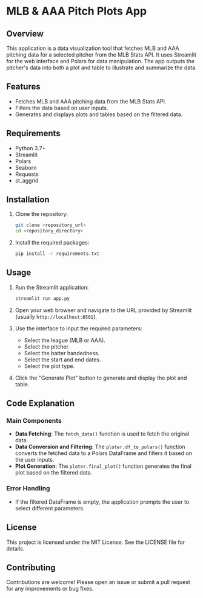 # MLB & AAA Pitch Plots App

## Overview

This application is a data visualization tool that fetches MLB and AAA pitching data for a selected pitcher from the MLB Stats API. It uses Streamlit for the web interface and Polars for data manipulation. The app outputs the pitcher's data into both a plot and table to illustrate and summarize the data.

## Features

- Fetches MLB and AAA pitching data from the MLB Stats API.
- Filters the data based on user inputs.
- Generates and displays plots and tables based on the filtered data.

## Requirements

- Python 3.7+
- Streamlit
- Polars
- Seaborn
- Requests
- st_aggrid

## Installation

1. Clone the repository:
    ```sh
    git clone <repository_url>
    cd <repository_directory>
    ```

2. Install the required packages:
    ```sh
    pip install -r requirements.txt
    ```

## Usage

1. Run the Streamlit application:
    ```sh
    streamlit run app.py
    ```

2. Open your web browser and navigate to the URL provided by Streamlit (usually `http://localhost:8501`).

3. Use the interface to input the required parameters:
    - Select the league (MLB or AAA).
    - Select the pitcher.
    - Select the batter handedness.
    - Select the start and end dates.
    - Select the plot type.

4. Click the "Generate Plot" button to generate and display the plot and table.

## Code Explanation

### Main Components

- **Data Fetching**: The `fetch_data()` function is used to fetch the original data.
- **Data Conversion and Filtering**: The `ploter.df_to_polars()` function converts the fetched data to a Polars DataFrame and filters it based on the user inputs.
- **Plot Generation**: The `ploter.final_plot()` function generates the final plot based on the filtered data.

### Error Handling

- If the filtered DataFrame is empty, the application prompts the user to select different parameters.

## License

This project is licensed under the MIT License. See the LICENSE file for details.

## Contributing

Contributions are welcome! Please open an issue or submit a pull request for any improvements or bug fixes.
